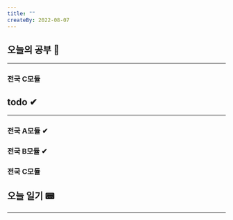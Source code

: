 ```yaml
---
title: ""
createBy: 2022-08-07
---
```

## 오늘의 공부 🎉
---
### 전국 C모듈

## todo ✔
---
### 전국 A모듈 ✔
### 전국 B모듈 ✔
### 전국 C모듈

## 오늘 일기 📟
---
### 